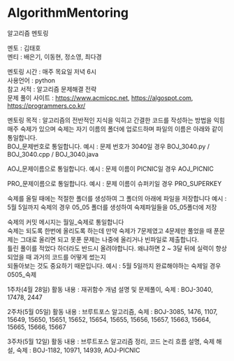 # AlgorithmMentoring

알고리즘 멘토링

멘토 : 김태호  
멘티 : 배은기, 이동현, 정소영, 최다경

멘토링 시간 : 매주 목요일 저녁 6시  
사용언어 : python  
참고 서적 : 알고리즘 문제해결 전략  
문제 풀이 사이트 : https://www.acmicpc.net, https://algospot.com, https://programmers.co.kr/  

멘토링 목적 : 알고리즘의 전반적인 지식을 익히고 간결한 코드를 작성하는 방법을 익힘  
매주 숙제가 있으며 숙제는 자기 이름의 폴더에 업로드하며 파일의 이름은 아래와 같이 통일합니다.  
BOJ_문제번호로 통일합니다. 예시 : 문제 번호가 3040일 경우 BOJ_3040.py / BOJ_3040.cpp / BOJ_3040.java  

AOJ_문제이름으로 통일합니다. 예시 : 문제 이름이 PICNIC일 경우 AOJ_PICNIC    

PRO_문제이름으로 통일합니다. 예시 : 문제 이름이 슈퍼키일 경우 PRO_SUPERKEY  
  
  
숙제를 올릴 때에는 적절한 폴더를 생성하여 그 폴더의 아래에 파일을 저장합니다
예시 : 5월 5일까지 숙제의 경우 05_05 폴더를 생성하여 숙제파일들을 05_05폴더에 저장  
  
숙제의 커밋 메시지는 월일_숙제로 통일합니다  
숙제는 되도록 한번에 올리도록 하는데 만약 숙제가 7문제였고 4문제만 풀었을 때 푼문제는 그대로 올리면 되고 못푼 문제는 나중에 올리거나 빈파일로 제출합니다.  
틀린 풀이를 적었다 하더라도 반드시 올려야합니다. 왜냐하면 2 ~ 3달 뒤에 실력이 향상되었을 때 과거의 코드를 어떻게 썼는지  
되돌아보는 것도 중요하기 때문입니다.
예시 : 5월 5일까지 완료해야하는 숙제일 경우 0505_숙제  

1주차(4월 28일) 활동 내용 : 재귀함수 개념 설명 및 문제풀이, 숙제 : BOJ-3040, 17478, 2447  

2주차(5월 05일) 활동 내용 : 브루트포스 알고리즘, 숙제 : BOJ-3085, 1476, 1107, 15649, 15650, 15651, 15652, 15654, 15655, 15656, 15657, 15663, 15664, 15665, 15666, 15667

3주차(5월 12일) 활동 내용 : 브루트포스 알고리즘 정리, 코드 논리 흐름 설명, 숙제 해설, 숙제 : BOJ-1182, 10971, 14939, AOJ-PICNIC
